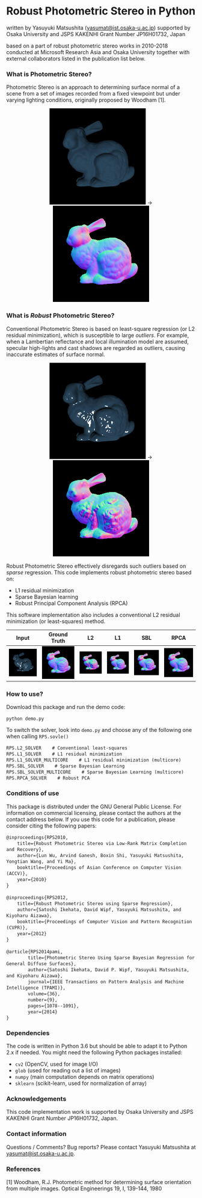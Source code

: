 # Robust Photometric Stereo in Python

written by Yasuyuki Matsushita (yasumat@ist.osaka-u.ac.jp) supported 
by Osaka University and JSPS KAKENHI Grant Number JP16H01732, Japan

based on a part of robust photometric stereo works in 2010-2018 conducted at Microsoft Research Asia and Osaka University
together with external collaborators listed in the publication list below.


### What is Photometric Stereo?

Photometric Stereo is an approach to determining surface normal of 
a scene from a set of images recorded from a fixed viewpoint but under
varying lighting conditions, originally proposed by Woodham [1].
<p align="center">
<img src="./lambert_noshadow.gif" width="256"> &rarr; <img src="./gt_normal_disp.png" width="256">
</p>

### What is *Robust* Photometric Stereo?

Conventional Photometric Stereo is based on least-square regression (or L2 residual minimization), 
which is susceptible to large *outliers*. For example, when a Lambertian reflectance and local illumination model 
are assumed, specular high-lights and cast shadows are regarded as outliers, causing inaccurate estimates of 
surface normal.
<p align="center">
<img src="./specular.gif" width="256"> &rarr; <img src="./L2_specular_normal.png" width="256">
</p>

Robust Photometric Stereo effectively disregards such outliers based on *sparse* regression. 
This code implements robust photometric stereo based on:
* L1 residual minimization
* Sparse Bayesian learning
* Robust Principal Component Analysis (RPCA)

This software implementation also includes a conventional L2 residual minimization (or least-squares) method.

Input | Ground Truth | L2 | L1 | SBL | RPCA
--- | --- | --- | --- | --- | ---
<img src="./specular.gif" width="256"> | <img src="./gt_normal_disp.png" width="256"> | <img src="./L2_specular_normal.png" width="256"> | <img src="./L1_specular_normal.png" width="256"> | <img src="./SBL_specular_normal.png" width="256"> | <img src="./RPCA_specular_normal.png" width="256"> 

### How to use?

Download this package and run the demo code:
```
python demo.py
```

To switch the solver, look into `demo.py` and choose any of the following one when calling `RPS.sovle()`
    
    RPS.L2_SOLVER    # Conventional least-squares
    RPS.L1_SOLVER    # L1 residual minimization
    RPS.L1_SOLVER_MULTICORE    # L1 residual minimization (multicore)
    RPS.SBL_SOLVER    # Sparse Bayesian Learning
    RPS.SBL_SOLVER_MULTICORE    # Sparse Bayesian Learning (multicore)
    RPS.RPCA_SOLVER    # Robust PCA

### Conditions of use

This package is distributed under the GNU General Public License. For
information on commercial licensing, please contact the authors at the
contact address below. If you use this code for a publication, please
consider citing the following papers:


    @inproceedings{RPS2010,
	  	title={Robust Photometric Stereo via Low-Rank Matrix Completion and Recovery},
	  	author={Lun Wu, Arvind Ganesh, Boxin Shi, Yasuyuki Matsushita, Yongtian Wang, and Yi Ma},
	  	booktitle={Proceedings of Asian Conference on Computer Vision (ACCV)},
	  	year={2010}
	}

    @inproceedings{RPS2012,
	  	title={Robust Photometric Stereo using Sparse Regression},
	  	author={Satoshi Ikehata, David Wipf, Yasuyuki Matsushita, and Kiyoharu Aizawa},
	  	booktitle={Proceedings of Computer Vision and Pattern Recognition (CVPR)},
	  	year={2012}
	}

    @article{RPS2014pami,
        	title={Photometric Stereo Using Sparse Bayesian Regression for General Diffuse Surfaces},
        	author={Satoshi Ikehata, David P. Wipf, Yasuyuki Matsushita, and Kiyoharu Aizawa},
        	journal={IEEE Transactions on Pattern Analysis and Machine Intelligence (TPAMI)},
        	volume={36},
        	number={9},
        	pages={1078--1091},
        	year={2014}
    }

### Dependencies
The code is written in Python 3.6 but should be able to adapt it to Python 2.x if needed.
You might need the following Python packages installed:
* `cv2` (OpenCV, used for image I/O)
* `glob` (used for reading out a list of images)
* `numpy` (main computation depends on matrix operations)
* `sklearn` (scikit-learn, used for normalization of array)


### Acknowledgements

This code implementation work is supported by Osaka University and JSPS KAKENHI Grant
Number JP16H01732, Japan.


### Contact information

Questions / Comments? Bug reports? Please contact Yasuyuki Matsushita at yasumat@ist.osaka-u.ac.jp.


### References

[1] Woodham, R.J. Photometric method for determining surface orientation from multiple images. 
Optical Engineerings 19, I, 139-144, 1980

